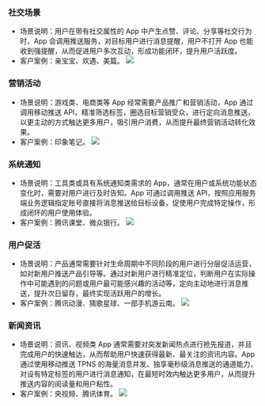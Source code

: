 ### 社交场景
- 场景说明：用户在带有社交属性的 App 中产生点赞、评论、分享等社交行为时，App 会调用推送服务，对目标用户进行消息提醒，用户不打开 App 也能收到强提醒，从而促进用户多次互动，形成功能闭环，提升用户活跃度。
- 客户案例：亲宝宝、欢遇、美篇。
![](https://main.qcloudimg.com/raw/bb7e96fb1ff664650718b5c72be9bb94.png)

### 营销活动
- 场景说明：游戏类、电商类等 App 经常需要产品推广和营销活动，App 通过调用移动推送 API，精准筛选标签，圈选目标营销受众，进行定向消息推送，以更主动的方式触达更多用户，吸引用户消费，从而提升最终营销活动转化效果。
- 客户案例：印象笔记。
![](https://main.qcloudimg.com/raw/525f116ff247b3ef13918f8028177dbd.png)
### 系统通知
- 场景说明：工具类或具有系统通知类需求的 App，通常在用户或系统功能状态变化时，需要对用户进行及时告知。App 可通过调用推送 API，按照应用服务端业务逻辑指定账号直接将消息推送给目标设备，促使用户完成特定操作，形成闭环的用户使用体验。
- 客户案例：腾讯课堂、微众银行。
![](https://main.qcloudimg.com/raw/6365126e7759bf6f312b5d6189791bbd.png)
### 用户促活
- 场景说明：产品通常需要针对生命周期中不同阶段的用户进行分层促活运营，如对新用户推送产品引导等。通过对新用户进行精准定位，判断用户在实际操作中可能遇到的问题或用户最可能感兴趣的活动等，定向主动地进行消息推送，提升次日留存，最终实现活跃用户的增长。
- 客户案例：腾讯动漫、猜歌星球、一部手机游云南。
![](https://main.qcloudimg.com/raw/e2bf2116baa3e94edf28a9465313cf15.png)
### 新闻资讯
- 场景说明：资讯、视频类 App 通常需要对突发新闻热点进行抢先报道，并且完成用户的快速触达，从而帮助用户快速获得最新、最关注的资讯内容。App 通过使用移动推送 TPNS 的海量消息并发、独享毫秒级消息推送的通道能力，对设有特定标签的用户进行消息通知，在最短时效内触达更多用户，从而提升推送内容的阅读量和用户粘性。
- 客户案例：央视频、腾讯体育。
![](https://main.qcloudimg.com/raw/323943e647e9e26994abb9a927b1d8f9.png)
